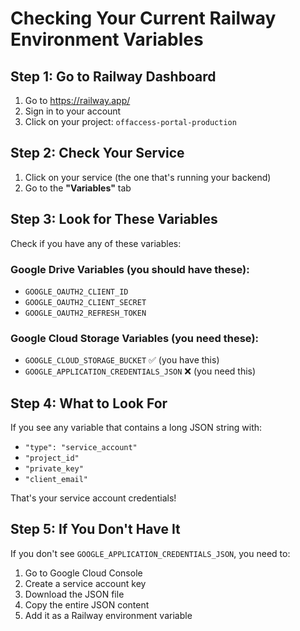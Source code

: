 # Checking Your Current Railway Environment Variables

## Step 1: Go to Railway Dashboard
1. Go to https://railway.app/
2. Sign in to your account
3. Click on your project: `offaccess-portal-production`

## Step 2: Check Your Service
1. Click on your service (the one that's running your backend)
2. Go to the **"Variables"** tab

## Step 3: Look for These Variables
Check if you have any of these variables:

### Google Drive Variables (you should have these):
- `GOOGLE_OAUTH2_CLIENT_ID`
- `GOOGLE_OAUTH2_CLIENT_SECRET` 
- `GOOGLE_OAUTH2_REFRESH_TOKEN`

### Google Cloud Storage Variables (you need these):
- `GOOGLE_CLOUD_STORAGE_BUCKET` ✅ (you have this)
- `GOOGLE_APPLICATION_CREDENTIALS_JSON` ❌ (you need this)

## Step 4: What to Look For
If you see any variable that contains a long JSON string with:
- `"type": "service_account"`
- `"project_id"`
- `"private_key"`
- `"client_email"`

That's your service account credentials!

## Step 5: If You Don't Have It
If you don't see `GOOGLE_APPLICATION_CREDENTIALS_JSON`, you need to:
1. Go to Google Cloud Console
2. Create a service account key
3. Download the JSON file
4. Copy the entire JSON content
5. Add it as a Railway environment variable
